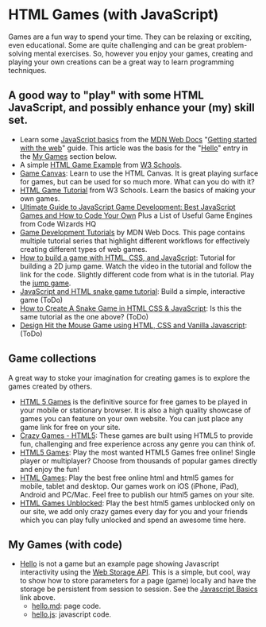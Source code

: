 # HTML Games (with JavaScript)
Games are a fun way to spend your time. They can be relaxing or exciting, even educational. Some are quite challenging and can be great problem-solving mental exercises. So, however you enjoy your games, creating and playing your own creations can be a great way to learn programming techniques.

## A good way to "play" with some HTML JavaScript, and possibly enhance your (my) skill set.

- Learn some [JavaScript basics](https://developer.mozilla.org/en-US/docs/Learn/Getting_started_with_the_web/JavaScript_basics) from the [MDN Web Docs](https://developer.mozilla.org/en-US/) "[Getting started with the web](https://developer.mozilla.org/en-US/docs/Learn/Getting_started_with_the_web)" guide. This article was the basis for the "[Hello](#hello)" entry in the [My Games](#my-games-with-code) section below.
- A simple [HTML Game Example](https://www.w3schools.com/graphics/game_intro.asp) from [W3 Schools](https://www.w3schools.com/default.asp).
- [Game Canvas](https://www.w3schools.com/graphics/game_canvas.asp): Learn to use the HTML Canvas. It is great playing surface for games, but can be used for so much more. What can you do with it?
- [HTML Game Tutorial](http://www-db.deis.unibo.it/courses/TW/DOCS/w3schools/games/default.asp.html#gsc.tab=0) from W3 Schools. Learn the basics of making your own games.
- [Ultimate Guide to JavaScript Game Development: Best JavaScript Games and How to Code Your Own](https://www.codewizardshq.com/javascript-games/) Plus a List of Useful Game Engines from Code Wizards HQ
- [Game Development Tutorials](https://developer.mozilla.org/en-US/docs/Games/Tutorials) by MDN Web Docs. This page contains multiple tutorial series that highlight different workflows for effectively creating different types of web games.
- [How to build a game with HTML, CSS, and JavaScript](https://blog.logrocket.com/build-a-game-with-html-css-javascript/): Tutorial for building a 2D jump game. Watch the video in the tutorial and follow the link for the code. Slightly different code from what is in the tutorial. Play the [jump game](jump.html).
- [JavaScript and HTML snake game tutorial](https://learningdaily.dev/javascript-and-html-snake-game-tutorial-build-a-simple-interactive-game-d9549bca1a71): Build a simple, interactive game (ToDo)
- [How to Create A Snake Game in HTML CSS & JavaScript](https://www.codingnepalweb.com/create-snake-game-htm-css-javascript/): Is this the same tutorial as the one above? (ToDo)
- [Design Hit the Mouse Game using HTML, CSS and Vanilla Javascript](https://www.geeksforgeeks.org/design-hit-the-mouse-game-using-html-css-and-vanilla-javascript/): (ToDo)


## Game collections
A great way to stoke your imagination for creating games is to explore the games created by others.

- [HTML 5 Games](https://html5games.com/) is the definitive source for free games to be played in your mobile or stationary browser. It is also a high quality showcase of games you can feature on your own website. You can just place any game link for free on your site.
- [Crazy Games - HTML5](https://www.crazygames.com/t/html5): These games are built using HTML5 to provide fun, challenging and free experience across any genre you can think of.
- [HTML5 Games](https://html5-games.io/): Play the most wanted HTML5 Games free online! Single player or multiplayer? Choose from thousands of popular games directly and enjoy the fun!
- [HTML Games](https://www.htmlgames.com/): Play the best free online html and html5 games for mobile, tablet and desktop. Our games work on iOS (iPhone, iPad), Android and PC/Mac. Feel free to publish our html5 games on your site.
- [HTML Games Unblocked](https://sites.google.com/view/html5gamesunblocked): Play the best html5 games unblocked only on our site, we add only crazy games every day for you and your friends which you can play fully unlocked and spend an awesome time here.

## My Games (with code)

- [Hello](https://dan-carroll.github.io/html-games/hello.html) <a id="hello"></a> is not a game but an example page showing Javascript interactivity using the [Web Storage API](https://developer.mozilla.org/en-US/docs/Web/API/Web_Storage_API). This is a simple, but cool, way to show how to store parameters for a page (game) locally and have the storage be persistent from session to session. See the [Javascript Basics](#a-good-way-to-play-with-some-html-javascript-and-possibly-enhance-your-my-skill-set) link above.
  - [hello.md](https://github.com/dan-carroll/html-games/blob/main/hello.md): page code.
  - [hello.js](https://github.com/dan-carroll/html-games/blob/main/assets/js/hello.js): javascript code.
